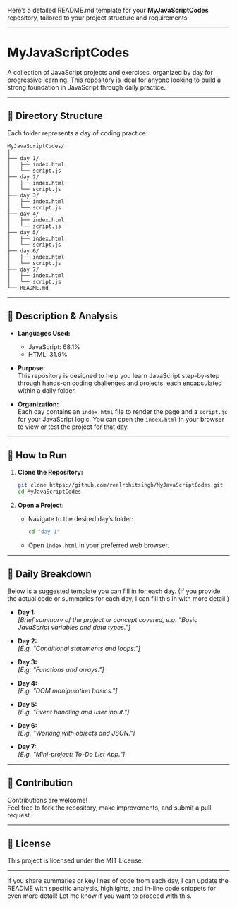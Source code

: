 Here’s a detailed README.md template for your **MyJavaScriptCodes** repository, tailored to your project structure and requirements:

---

# MyJavaScriptCodes

A collection of JavaScript projects and exercises, organized by day for progressive learning. This repository is ideal for anyone looking to build a strong foundation in JavaScript through daily practice.

---

## 📁 Directory Structure

Each folder represents a day of coding practice:

```
MyJavaScriptCodes/
│
├── day 1/
│   ├── index.html
│   └── script.js
├── day 2/
│   ├── index.html
│   └── script.js
├── day 3/
│   ├── index.html
│   └── script.js
├── day 4/
│   ├── index.html
│   └── script.js
├── day 5/
│   ├── index.html
│   └── script.js
├── day 6/
│   ├── index.html
│   └── script.js
├── day 7/
│   ├── index.html
│   └── script.js
└── README.md
```

---

## 📝 Description & Analysis

- **Languages Used:**  
  - JavaScript: 68.1%  
  - HTML: 31.9%

- **Purpose:**  
  This repository is designed to help you learn JavaScript step-by-step through hands-on coding challenges and projects, each encapsulated within a daily folder.

- **Organization:**  
  Each day contains an `index.html` file to render the page and a `script.js` for your JavaScript logic. You can open the `index.html` in your browser to view or test the project for that day.

---

## 🚀 How to Run

1. **Clone the Repository:**
   ```bash
   git clone https://github.com/realrohitsingh/MyJavaScriptCodes.git
   cd MyJavaScriptCodes
   ```

2. **Open a Project:**
   - Navigate to the desired day’s folder:
     ```bash
     cd "day 1"
     ```
   - Open `index.html` in your preferred web browser.

---

## 📅 Daily Breakdown

Below is a suggested template you can fill in for each day. (If you provide the actual code or summaries for each day, I can fill this in with more detail.)

- **Day 1:**  
  _[Brief summary of the project or concept covered, e.g. "Basic JavaScript variables and data types."]_

- **Day 2:**  
  _[E.g. "Conditional statements and loops."]_

- **Day 3:**  
  _[E.g. "Functions and arrays."]_

- **Day 4:**  
  _[E.g. "DOM manipulation basics."]_

- **Day 5:**  
  _[E.g. "Event handling and user input."]_

- **Day 6:**  
  _[E.g. "Working with objects and JSON."]_

- **Day 7:**  
  _[E.g. "Mini-project: To-Do List App."]_

---

## 🙌 Contribution

Contributions are welcome!  
Feel free to fork the repository, make improvements, and submit a pull request.

---

## 📄 License

This project is licensed under the MIT License.

---

If you share summaries or key lines of code from each day, I can update the README with specific analysis, highlights, and in-line code snippets for even more detail! Let me know if you want to proceed with this.
